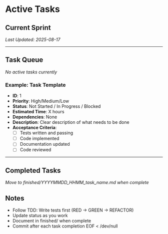 # Active Tasks

## Current Sprint
*Last Updated: 2025-08-17*

---

## Task Queue

*No active tasks currently*

### Example: Task Template
- **ID**: 1
- **Priority**: High/Medium/Low
- **Status**: Not Started / In Progress / Blocked
- **Estimated Time**: X hours
- **Dependencies**: None
- **Description**: Clear description of what needs to be done
- **Acceptance Criteria**:
  - [ ] Tests written and passing
  - [ ] Code implemented
  - [ ] Documentation updated
  - [ ] Code reviewed

---

## Completed Tasks
*Move to finished/YYYYMMDD_HHMM_task_name.md when complete*

## Notes
- Follow TDD: Write tests first (RED → GREEN → REFACTOR)
- Update status as you work
- Document in finished/ when complete
- Commit after each task completion
EOF < /dev/null
